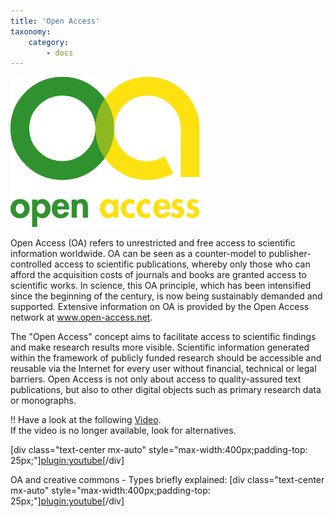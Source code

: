 ```yaml
---
title: 'Open Access'
taxonomy:
    category:
        - docs
---
```


![](oa.png "OpenAccess")

Open Access (OA) refers to unrestricted and free access to scientific information worldwide. OA can be seen as a counter-model to publisher-controlled access to scientific publications, whereby only those who can afford the acquisition costs of journals and books are granted access to scientific works. In science, this OA principle, which has been intensified since the beginning of the century, is now being sustainably demanded and supported. Extensive information on OA is provided by the Open Access network at www.open-access.net.

The "Open Access" concept aims to facilitate access to scientific findings and make research results more visible. Scientific information generated within the framework of publicly funded research should be accessible and reusable via the Internet for every user without financial, technical or legal barriers. Open Access is not only about access to quality-assured text publications, but also to other digital objects such as primary research data or monographs.

!! Have a look at the following [Video](https://www.youtube.com/watch?v=PZhMtUvypbI). <br><span class="small"> If the video is no longer available, look for alternatives.</p>
[div class="text-center mx-auto" style="max-width:400px;padding-top: 25px;"][plugin:youtube](https://www.youtube.com/watch?v=PZhMtUvypbI)[/div]

OA and creative commons - Types briefly explained:
[div class="text-center mx-auto" style="max-width:400px;padding-top: 25px;"][plugin:youtube](https://youtu.be/gzRgknylTEM)[/div]
